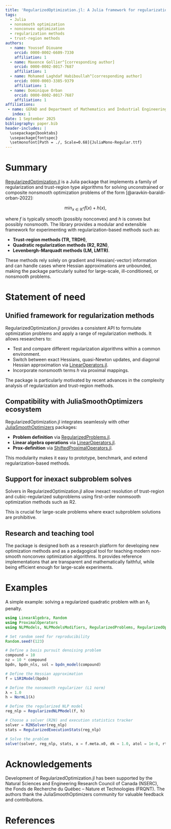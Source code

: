 ```yaml
---
title: 'RegularizedOptimization.jl: A Julia framework for regularization-based nonlinear optimization'
tags:
  - Julia
  - nonsmooth optimization
  - nonconvex optimization
  - regularization methods
  - trust-region methods
authors:
  - name: Youssef Diouane
    orcid: 0000-0002-6609-7330
    affiliation: 1
  - name: Maxence Gollier^[corresponding author]
    orcid: 0000-0002-8017-7687
    affiliation: 1
  - name: Mohamed Laghdaf Habiboullah^[corresponding author]
    orcid: 0000-0003-3385-9379
    affiliation: 1
  - name: Dominique Orban
    orcid: 0000-0002-8017-7687
    affiliation: 1
affiliations:
 - name: GERAD and Department of Mathematics and Industrial Engineering, Polytechnique Montréal, QC, Canada
   index: 1
date: 1 September 2025
bibliography: paper.bib
header-includes: |
  \usepackage{booktabs}
  \usepackage{fontspec}
  \setmonofont[Path = ./, Scale=0.68]{JuliaMono-Regular.ttf}
---
```


# Summary

[RegularizedOptimization.jl](https://github.com/JuliaSmoothOptimizers/RegularizedOptimization.jl) is a Julia package that implements a family of regularization and trust-region type algorithms for solving unconstrained or composite nonsmooth optimization problems of the form [@aravkin-baraldi-orban-2022]:

$$
\min_{x \in \mathbb{R}^n} f(x) + h(x),
$$

where $f$ is typically smooth (possibly nonconvex) and $h$ is convex but possibly nonsmooth.
The library provides a modular and extensible framework for experimenting with regularization-based methods such as:

- **Trust-region methods (TR, TRDH)**,
- **Quadratic regularization methods (R2, R2N)**,
- **Levenbergh-Marquadt methods (LM, LMTR)**.

These methods rely solely on gradient and Hessian(-vector) information and can handle cases where Hessian approximations are unbounded, making the package particularly suited for large-scale, ill-conditioned, or nonsmooth problems.

# Statement of need

## Unified framework for regularization methods

RegularizedOptimization.jl provides a consistent API to formulate optimization problems and apply a range of regularization methods.
It allows researchers to:

- Test and compare different regularization algorithms within a common environment.
- Switch between exact Hessians, quasi-Newton updates, and diagonal Hessian approximation via [LinearOperators.jl](https://github.com/JuliaSmoothOptimizers/LinearOperators.jl).
- Incorporate nonsmooth terms $h$ via proximal mappings.

The package is particularly motivated by recent advances in the complexity analysis of regularization and trust-region methods.

## Compatibility with JuliaSmoothOptimizers ecosystem

RegularizedOptimization.jl integrates seamlessly with other [JuliaSmoothOptimizers](https://github.com/JuliaSmoothOptimizers) packages:

- **Problem definition** via [RegularizedProblems.jl](https://github.com/JuliaSmoothOptimizers/RegularizedProblems.jl).
- **Linear algebra operations** via [LinearOperators.jl](https://github.com/JuliaSmoothOptimizers/LinearOperators.jl).
- **Prox-definition** via [ShiftedProximalOperators.jl](https://github.com/JuliaSmoothOptimizers/ShiftedProximalOperators.jl).

This modularity makes it easy to prototype, benchmark, and extend regularization-based methods.

## Support for inexact subproblem solves

Solvers in RegularizedOptimization.jl allow inexact resolution of trust-region and cubic-regularized subproblems using first-order nonmsooth optimization methods such as R2.

This is crucial for large-scale problems where exact subproblem solutions are prohibitive.

## Research and teaching tool

The package is designed both as a research platform for developing new optimization methods and as a pedagogical tool for teaching modern non-smooth nonconvex optimization algorithms.
It provides reference implementations that are transparent and mathematically faithful, while being efficient enough for large-scale experiments.

# Examples

A simple example: solving a regularized quadratic problem with an $\ell_1$ penalty.

```julia
using LinearAlgebra, Random
using ProximalOperators
using NLPModels, NLPModelsModifiers, RegularizedProblems, RegularizedOptimization, SolverCore

# Set random seed for reproducibility
Random.seed!(123)   

# Define a basis pursuit denoising problem
compound = 10
nz = 10 * compound
bpdn, bpdn_nls, sol = bpdn_model(compound)

# Define the Hessian approximation
f = LSR1Model(bpdn)

# Define the nonsmooth regularizer (L1 norm) 
λ = 1.0
h = NormL1(λ)

# Define the regularized NLP model
reg_nlp = RegularizedNLPModel(f, h)

# Choose a solver (R2N) and execution statistics tracker
solver = R2NSolver(reg_nlp)
stats = RegularizedExecutionStats(reg_nlp)

# Solve the problem 
solve!(solver, reg_nlp, stats, x = f.meta.x0, σk = 1.0, atol = 1e-8, rtol = 1e-8, verbose = 1)
```

# Acknowledgements

Development of RegularizedOptimization.jl has been supported by the Natural Sciences and Engineering Research Council of Canada (NSERC), the Fonds de Recherche du Québec – Nature et Technologies (FRQNT).
The authors thank the JuliaSmoothOptimizers community for valuable feedback and contributions.

# References
